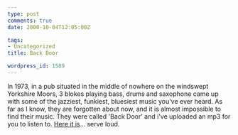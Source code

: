 ```yaml
---
type: post
comments: true
date: 2000-10-04T12:05:00Z

tags:
- Uncategorized
title: Back Door

wordpress_id: 1589
---
```


In 1973, in a pub situated in the middle of nowhere on the windswept Yorkshire Moors, 3 blokes playing bass, drums and saxophone came up  with some of the jazziest, funkiest, bluesiest music you've ever heard. As far as I know, they are forgotten about now, and it is almost impossible to find their music. They were called 'Back Door' and i've uploaded an mp3 for you to listen to. [Here it is](music/vienna_breakdown.mp3)... serve loud.
